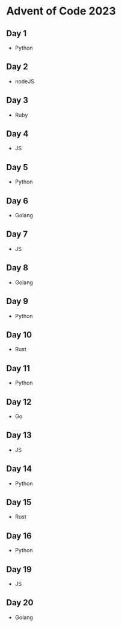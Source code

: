 # Advent of Code 2023

## Day 1
- Python
## Day 2
- nodeJS
## Day 3
- Ruby
## Day 4
- JS
## Day 5
- Python
## Day 6
- Golang
## Day 7
- JS
## Day 8
- Golang
## Day 9
- Python
## Day 10
- Rust
## Day 11
- Python
## Day 12
- Go
## Day 13
- JS
## Day 14
- Python
## Day 15
- Rust
## Day 16
- Python
## Day 19
- JS
## Day 20
- Golang